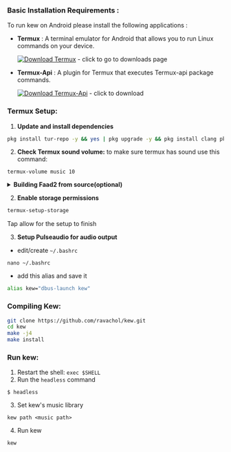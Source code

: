 ### **Basic Installation Requirements :**

To run kew on Android please install the following applications :

- **Termux** : A terminal emulator for Android that allows you to run Linux commands on your device.

  [![Download Termux](https://img.shields.io/badge/Download-Termux-brightgreen?style=for-the-badge&logo=android)](https://github.com/termux/termux-app/releases/) - click to go to downloads page

- **Termux-Api** : A plugin for Termux that executes Termux-api package commands.

  [![Download Termux-Api](https://img.shields.io/badge/Download-Termux--API-blue?style=for-the-badge&logo=android)](https://github.com/termux/termux-api/releases/download/v0.53.0/termux-api-app_v0.53.0+github.debug.apk) - click to download

### **Termux Setup:**

1. **Update and install dependencies**
```sh
pkg install tur-repo -y && yes | pkg upgrade -y && pkg install clang pkg-config taglib fftw git make chafa glib libopus opusfile libvorbis libogg dbus termux-api
```

2. **Check Termux sound volume:**
to make sure termux has sound use this command:
```
termux-volume music 10
```

<details>
<summary><b>Building Faad2 from source(optional)</b></summary>

```sh
pkg install cmake make clang
git clone https://github.com/knik0/faad2
cd faad2
cmake -DCMAKE_EXE_LINKER_FLAGS="-lm" . -D CMAKE_INSTALL_PREFIX=/data/data/com.termux/files/usr
make install
```

</details>

2. **Enable storage permissions**
```sh
termux-setup-storage
```
Tap allow for the setup to finish

3. **Setup Pulseaudio for audio output**
* edit/create `~/.bashrc`
```
nano ~/.bashrc
```

* add this alias and save it
```bash
alias kew="dbus-launch kew"
```

### **Compiling Kew:**

```sh
git clone https://github.com/ravachol/kew.git
cd kew
make -j4
make install
```

### **Run kew:**

1. Restart the shell: `exec $SHELL`
2. Run the `headless` command
```
$ headless
```
3. Set kew's music library
```
kew path <music path>
```
4. Run kew
```
kew
```
